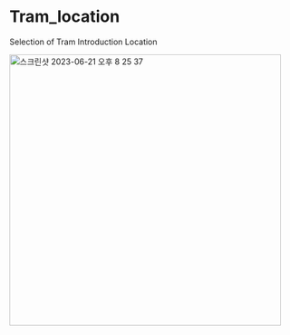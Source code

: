 # Tram_location
Selection of Tram Introduction Location


<img width="479" alt="스크린샷 2023-06-21 오후 8 25 37" src="https://github.com/sehee-jeong/Tram_location/assets/76215009/57364791-0589-4ad0-8370-0a23916b1f13">
